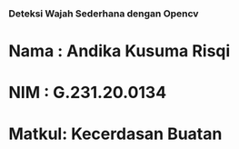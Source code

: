 ### Deteksi Wajah Sederhana dengan Opencv
# Nama  : Andika Kusuma Risqi
# NIM   : G.231.20.0134
# Matkul: Kecerdasan Buatan
